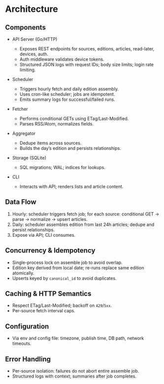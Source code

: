 # Architecture

## Components

- API Server (Go/HTTP)
  - Exposes REST endpoints for sources, editions, articles, read-later, devices, auth.
  - Auth middleware validates device tokens.
  - Structured JSON logs with request IDs; body size limits; login rate limiting.

- Scheduler
  - Triggers hourly fetch and daily edition assembly.
  - Uses cron-like scheduler; jobs are idempotent.
  - Emits summary logs for successful/failed runs.

- Fetcher
  - Performs conditional GETs using ETag/Last-Modified.
  - Parses RSS/Atom, normalizes fields.

- Aggregator
  - Dedupe items across sources.
  - Builds the day’s edition and persists relationships.

- Storage (SQLite)
  - SQL migrations; WAL; indices for lookups.

- CLI
  - Interacts with API; renders lists and article content.

## Data Flow

1. Hourly: scheduler triggers fetch job; for each source: conditional GET → parse → normalize → upsert articles.
2. Daily: scheduler assembles edition from last 24h articles; dedupe and persist relationships.
3. Expose via API; CLI consumes.

## Concurrency & Idempotency

- Single-process lock on assemble job to avoid overlap.
- Edition key derived from local date; re-runs replace same edition atomically.
- Upserts keyed by `canonical_id` to avoid duplicates.

## Caching & HTTP Semantics

- Respect ETag/Last-Modified; backoff on `429`/`5xx`.
- Per-source fetch interval caps.

## Configuration

- Via env and config file: timezone, publish time, DB path, network timeouts.

## Error Handling

- Per-source isolation: failures do not abort entire assemble job.
- Structured logs with context; summaries after job completes.
